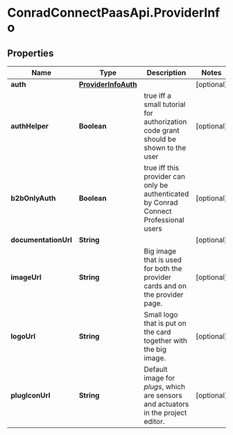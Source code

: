 # ConradConnectPaasApi.ProviderInfo

## Properties
Name | Type | Description | Notes
------------ | ------------- | ------------- | -------------
**auth** | [**ProviderInfoAuth**](ProviderInfoAuth.md) |  | [optional] 
**authHelper** | **Boolean** | true iff a small tutorial for authorization code grant should be shown to the user  | [optional] 
**b2bOnlyAuth** | **Boolean** | true iff this provider can only be authenticated by Conrad Connect Professional users  | [optional] 
**documentationUrl** | **String** |  | [optional] 
**imageUrl** | **String** | Big image that is used for both the provider cards and on the provider page.  | [optional] 
**logoUrl** | **String** | Small logo that is put on the card together with the big image.  | [optional] 
**plugIconUrl** | **String** | Default image for *plugs*, which are sensors and actuators in the project editor.  | [optional] 
